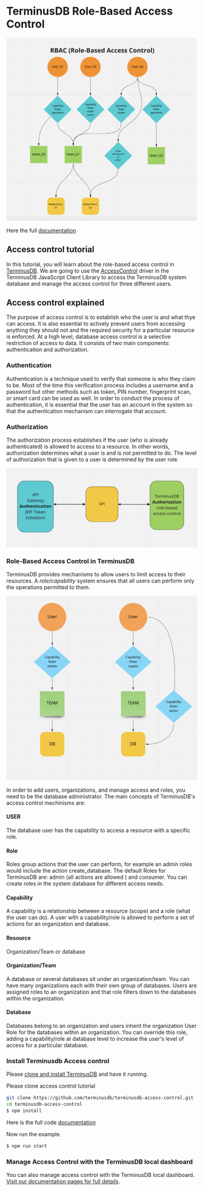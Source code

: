 # TerminusDB Role-Based Access Control

![Access Control](./image/accesscontrol__01_new.png)

Here the full [documentation](https://terminusdb.github.io/terminusdb-access-control/#/api/src/index) 

## Access control tutorial

In this tutorial, you will learn about the role-based access control in [TerminusDB](https://terminusdb.com). 
We are going to use the [AccessControl](https://terminusdb.com/docs/js-access-control) driver in the TerminusDB JavaScript Client Library to access the TerminusDB system database and manage the access control for three different users.

## Access control explained
The purpose of access control is to establish who the user is and what thye can access. It is also essential to actively prevent users from accessing anything they should not and the required security for a particular resource is enforced. At a high level, database access control is a selective restriction of access to data. It consists of two main components: authentication and authorization.

### Authentication
Authentication is a technique used to verify that someone is who they claim to be. Most of the time this verification process includes a username and a password but other methods such as token, PIN number, fingerprint scan, or smart card can be used as well. In order to conduct the process of authentication, it is essential that the user has an account in the system so that the authentication mechanism can interrogate that account.

### Authorization
The authorization process establishes if the user (who is already authenticated) is allowed to access to a resource. In other words, authorization determines what a user is and is not permitted to do. The level of authorization that is given to a user is determined by the user role. 

![Access Control](./image/accesscontrol__02.png)

### Role-Based Access Control in TerminusDB
TerminusDB provides mechanisms to allow users to limit access to their resources. A *role/capability* system ensures that all users can perform only the operations permitted to them.

![Access Control](./image/accesscontrol__03.png)

In order to add users, organizations, and manage access and roles, you need to be the database administrator.
The main concepts of TerminusDB's access control mechinisms are:

#### USER 
The database user has the capability to access a resource with a specific role.

#### Role
Roles group actions that the user can perform, for example an admin roles would include the action create_database.
The default Roles for TerminusDB are: admin (all actions are allowed ) and consumer.
You can create roles in the system database for different access needs. 

#### Capability
A capability is a relationship between a resource (scope) and a role (what the user can do).
A user with a capability/role is allowed to perform a set of actions for an organization and database.

#### Resource
Organization/Team or database

#### Organization/Team
A database or several databases sit under an organization/team. You can have many organizations each with their own group of databases. Users are assigned roles to an organization and that role filters down to the databases within the organization.

#### Database 
Databases belong to an organization and users inherit the organization User Role for the databases within an organization.
You can override this role, adding a capability/role at database level to increase the user's level of access for a particular database.


### Install Terminusdb  Access control

Please [clone and install TerminusDB](https://github.com/terminusdb/terminusdb-bootstrap) and have it
running.

Please clone access control tutorial

```bash
git clone https://github.com/terminusdb/terminusdb-access-control.git
cd terminusdb-access-control
$ npm install

```
Here is the full code [documentation](https://terminusdb.github.io/terminusdb-access-control/#/api/src/index) 

Now run the example.

```bash
$ npm run start
```

### Manage Access Control with the TerminusDB local dashboard

You can also manage access control with the TerminusDB local dashboard. [Visit our documentation pages for full details](https://terminusdb.com/docs/manage-projects-with-terminuscms/).

